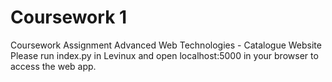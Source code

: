 # Coursework 1
Coursework Assignment Advanced Web Technologies - Catalogue Website
Please run index.py in Levinux and open localhost:5000 in your browser to access the web app.
